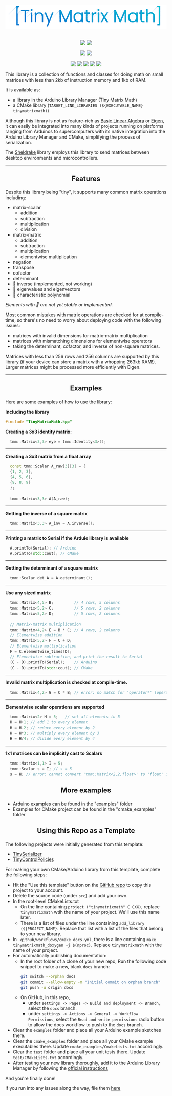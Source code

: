 <h1>
  <p align="center"> 
  <img src=https://raw.githubusercontent.com/m516/TinyMatrixMath/main/docs/banner.png> 
  </p>
</h1>

<p align="center"> 
  <img src=https://github.com/m516/TinyMatrixMath/actions/workflows/cmake_docs.yml/badge.svg>
  <img src=https://github.com/m516/TinyMatrixMath/actions/workflows/cmake_tests.yml/badge.svg>
</p>

<p align="center"> 
<img src=https://github.com/m516/TinyMatrixMath/actions/workflows/arduino_compile_examples.yml/badge.svg>
<img src=https://github.com/m516/TinyMatrixMath/actions/workflows/arduino_lint.yml/badge.svg>
</p>

<p align="center"> 
<img src=https://img.shields.io/github/issues/m516/TinyMatrixMath>
<img src=https://img.shields.io/github/forks/m516/TinyMatrixMath>
<img src=https://img.shields.io/github/stars/m516/TinyMatrixMath>
<img src=https://img.shields.io/github/license/m516/TinyMatrixMath>
<img src=https://badges.registry.platformio.org/packages/m516/library/TinyMatrixMath.svg>
</p>


This library is a collection of functions and classes 
for doing math on small matrices with less than 2kb of 
instruction memory and 1kb of RAM.

It is available as:
* a library in the Arduino Library Manager (Tiny Matrix Math)
* a CMake library (`TARGET_LINK_LIBRARIES (${EXECUTABLE_NAME} tinymatrixmath)`)

Although this library is not 
as feature-rich as [Basic Linear Algebra](https://github.com/tomstewart89/BasicLinearAlgebra)
or [Eigen](https://eigen.tuxfamily.org/index.php?title=Main_Page), it can easily be integrated into 
many kinds of projects running on platforms ranging from Arduinos to supercomputers with its 
native integration into the Arduino Library Manager and CMake, simplifying the process of serialization.

The [Sheldrake](https://github.com/m516/sheldrake) library employs this library to send matrices between
desktop environments and microcontrollers.


--------------------

<h2>
  <p align="center"> Features </p>
</h2>

Despite this library being "tiny", it supports many common matrix operations including:

- matrix-scalar
  - addition
  - subtraction
  - multiplication
  - division
- matrix-matrix
  - addition
  - subtraction
  - multiplication
  - elementwise multiplication
- negation
- transpose
- cofactor
- determinant
- 🚧 inverse (implemented, not working) 
- 🚧 eigenvalues and eigenvectors
- 🚧 characteristic polynomial

*Elements with 🚧 are not yet stable or implemented.*

Most common mistakes with matrix operations are checked for at compile-time,
so there's no need to worry about deploying code with the following issues:
* matrices with invalid dimensions for matrix-matrix multiplication
* matrices with mismatching dimensions for elementwise operators
* taking the determinant, cofactor, and inverse of non-square matrices.

Matrices with less than 256 rows and 256 columns are 
supported by this library (if your device can store
a matrix with a whopping 263kb RAM!). Larger matrices
might be processed more efficiently with Eigen.


--------------------

<h2>
  <p align="center"> Examples </p>
</h2>

Here are some examples of how to use the library:

**Including the library**
```cpp
#include "TinyMatrixMath.hpp"
```

**Creating a 3x3 identity matrix:**
```cpp
  tmm::Matrix<3,3> eye = tmm::Identity<3>();
```

-------------

**Creating a 3x3 matrix from a float array**
```cpp
  const tmm::Scalar A_raw[3][3] = {
  {1, 2, 3},
  {4, 5, 6},
  {9, 8, 9}
  };

  tmm::Matrix<3,3> A(A_raw);
```

-------------

**Getting the inverse of a square matrix**
```cpp
  tmm::Matrix<3,3> A_inv = A.inverse();
```

-------------

**Printing a matrix to Serial if the Arduio library is available**
```cpp
  A.printTo(Serial); // Arduino
  A.printTo(std::cout); // CMake
```

-------------

**Getting the determinant of a square matrix**
```cpp
  tmm::Scalar det_A = A.determinant();
```

-------------

**Use any sized matrix**
```cpp
  tmm::Matrix<4,5> B;         // 4 rows, 5 columns
  tmm::Matrix<5,2> C;         // 5 rows, 2 columns
  tmm::Matrix<5,2> D;         // 5 rows, 2 columns

  // Matrix-matrix multiplication
  tmm::Matrix<4,2> E = B * C; // 4 rows, 2 columns
  // Elementwise addition
  tmm::Matrix<5,2> F = C + D;
  // Elementwise multiplication
  F = C.elementwise_times(D);
  // Elementwise subtraction, and print the result to Serial
  (C - D).printTo(Serial);    // Arduino
  (C - D).printTo(std::cout); // CMake
```

-------------

**Invalid matrix multiplication is checked at compile-time.**
```cpp
  tmm::Matrix<4,2> G = C * B; // error: no match for 'operator*' (operand types are 'tmm::Matrix<5, 2, float>' and 'tmm::Matrix<4, 5, float>')
```

-------------

**Elementwise scalar operations are supported**
```cpp
  tmm::Matrix<2> H = 5;   // set all elements to 5
  H = H+1; // add 1 to every element
  H = H-2; // reduce every element by 2
  H = H*3; // multiply every element by 3
  H = H/4; // divide every element by 4
```

-------------

**1x1 matrices can be implicitly cast to Scalars**
```cpp
  tmm::Matrix<1,1> I = 5;
  tmm::Scalar s = I; // s = 5
  s = H; // error: cannot convert 'tmm::Matrix<2,2,float>' to 'float' in assignment
```



<h2>
  <p align="center"> More examples </p>
</h2>

* Arduino examples can be found in the "examples" folder
* Examples for CMake project can be found in the "cmake_examples" folder


<h2>
  <p align="center"> Using this Repo as a Template </p>
</h2>

The following projects were initially generated from this template:
* [TinySerializer](https://github.com/m516/TinySerializer)
* [TinyControlPolicies](https://github.com/m516/TinyControlPolicies)

For making your own CMake/Arduino library from this template, complete the following steps:
* Hit the "Use this template" button on the [GitHub repo](https://github.com/m516/TinyMatrixMath) to copy this project to your account.
* Delete the source code (under `src`) and add your own.
* In the root-level CMakeLists.txt
  * On the line containing `project ("tinymatrixmath" C CXX)`, replace `tinymatrixmath` wtih the name of your project. We'll use this name later.
  * There is a list of files under the line containing `add_library (${PROJECT_NAME}`. Replace that list with a list of the files that belong to your new library.
* In `.github/workflows/cmake_docs.yml`, there is a line containing `make tinymatrixmath_doxygen -j $(nproc)`. Replace `tinymatrixmath` with the name of your project.
* For automatically publishing documentation:
  * In the root folder of a clone of your new repo, Run the following code snippet to make a new, blank `docs` branch:
    ```sh
    git switch --orphan docs
    git commit --allow-empty -m "Initial commit on orphan branch"
    git push -u origin docs
    ```
  * On GitHub, in this repo,
    * under `settings -> Pages -> Build and deployment -> Branch`, select the `docs` branch.
    * under `settings -> Actions -> General -> Workflow Permissions`, select the `Read and write permissions`  radio button to allow the docs workflow to push to the `docs` branch.
* Clear the `examples` folder and place all your Arduino example sketches there.
* Clear the `cmake_examples` folder and place all your CMake example executables there. Update `cmake_examples/CmakeLists.txt` accordingly.
* Clear the `test` folder and place all your unit tests there. Update `test/CMakeLists.txt` accordingly.
* After testing your new library thoroughly, add it to the Arduino Library Manager by following the [official instructions](https://github.com/arduino/library-registry#adding-a-library-to-library-manager)

And you're finally done!

If you run into any issues along the way, file them [here](https://github.com/m516/TinyMatrixMath/issues)
